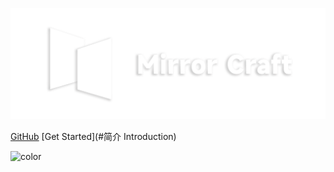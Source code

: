 ![logo](images/l4.png)

[GitHub](https://github.com/docsifyjs/docsify/)
[Get Started](#简介 Introduction)

![color](#000000)